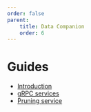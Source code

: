 ```yaml
---
order: false
parent:
    title: Data Companion
    order: 6
---
```


# Guides

- [Introduction](intro.md)
- [gRPC services](grpc.md)
- [Pruning service](pruning.md)
